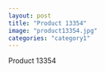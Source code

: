 ```yaml
---
layout: post
title: "Product 13354"
image: "product13354.jpg"
categories: "category1"
---
```

Product 13354
